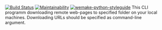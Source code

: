 [![Build Status](https://travis-ci.org/StepanenkoArtem/python-project-lvl3.svg?branch=master)](https://travis-ci.org/StepanenkoArtem/python-project-lvl3)
[![Maintainability](https://api.codeclimate.com/v1/badges/0c5f98e70a04ca23c02c/maintainability)](https://codeclimate.com/github/StepanenkoArtem/python-project-lvl3/maintainability)
[![wemake-python-styleguide](https://img.shields.io/badge/style-wemake-000000.svg)](https://github.com/wemake-services/wemake-python-styleguide)
This CLI programm downloading remote web-pages to specified folder on your local machines.
Downloading URLs should be specified as command-line argument.